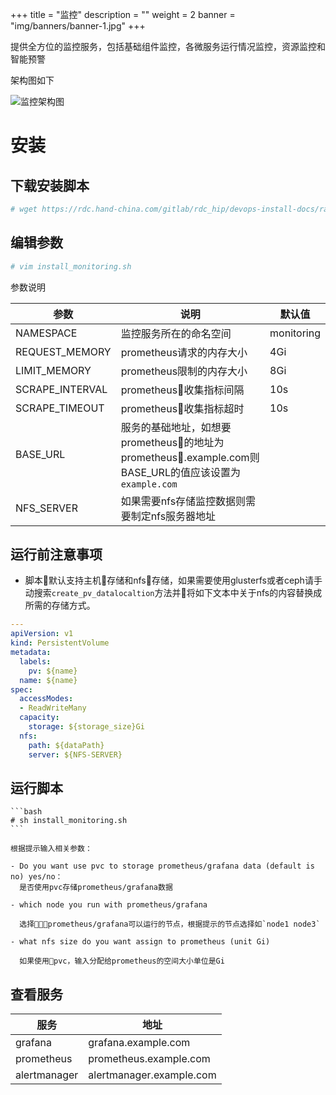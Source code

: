 +++
title = "监控"
description = ""
weight = 2
banner = "img/banners/banner-1.jpg"
+++

提供全方位的监控服务，包括基础组件监控，各微服务运行情况监控，资源监控和智能预警

架构图如下

![监控架构图](/img/docs/installation-configuration/development/monitoring-structure.jpeg)
<!--more-->

# 安装

## 下载安装脚本
   
  ```bash
  # wget https://rdc.hand-china.com/gitlab/rdc_hip/devops-install-docs/raw/master/devops/monitoring/install_monitoring.sh 
  ```
    
  
## 编辑参数
  
  ```bash
  # vim install_monitoring.sh
  ```

  参数说明

参数 | 说明 | 默认值  
--- | --- | --- 
NAMESPACE |监控服务所在的命名空间| monitoring 
REQUEST_MEMORY |prometheus请求的内存大小 | 4Gi  
LIMIT_MEMORY | prometheus限制的内存大小 | 8Gi 
SCRAPE_INTERVAL|prometheus收集指标间隔 | 10s
SCRAPE_TIMEOUT |prometheus收集指标超时 | 10s
BASE_URL| 服务的基础地址，如想要prometheus的地址为prometheus.example.com则BASE_URL的值应该设置为`example.com`| 
NFS_SERVER|如果需要nfs存储监控数据则需要制定nfs服务器地址|

## 运行前注意事项

- 脚本默认支持主机存储和nfs存储，如果需要使用glusterfs或者ceph请手动搜索`create_pv_datalocaltion`方法并将如下文本中关于nfs的内容替换成所需的存储方式。

```yml
---
apiVersion: v1
kind: PersistentVolume
metadata:
  labels:
    pv: ${name}
  name: ${name}
spec:
  accessModes:
  - ReadWriteMany
  capacity:
    storage: ${storage_size}Gi
  nfs:
    path: ${dataPath}
    server: ${NFS-SERVER}
```

## 运行脚本

    ```bash
    # sh install_monitoring.sh
    ```

    根据提示输入相关参数：

    - Do you want use pvc to storage prometheus/grafana data (default is no) yes/no：   
      是否使用pvc存储prometheus/grafana数据

    - which node you run with prometheus/grafana 
      
      选择prometheus/grafana可以运行的节点，根据提示的节点选择如`node1 node3`
    
    - what nfs size do you want assign to prometheus (unit Gi)

      如果使用pvc，输入分配给prometheus的空间大小单位是Gi

##  查看服务

|服务  | 地址|
|--- | ---| 
|grafana | grafana.example.com |
|prometheus| prometheus.example.com |
|alertmanager| alertmanager.example.com |